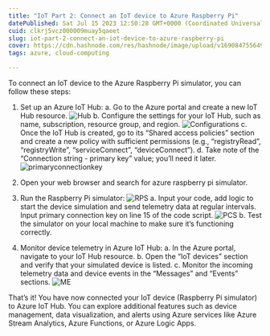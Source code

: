 ```yaml
---
title: "IoT Part 2: Connect an IoT device to Azure Raspberry Pi"
datePublished: Sat Jul 15 2023 12:50:28 GMT+0000 (Coordinated Universal Time)
cuid: clkrj5vcz000009muay5qaeet
slug: iot-part-2-connect-an-iot-device-to-azure-raspberry-pi
cover: https://cdn.hashnode.com/res/hashnode/image/upload/v1690847556497/28198081-cba0-4752-a32d-b7676953aa5e.jpeg
tags: azure, cloud-computing

---
```


To connect an IoT device to the Azure Raspberry Pi simulator, you can follow these steps:

1.	Set up an Azure IoT Hub:
a. Go to the Azure portal and create a new IoT Hub resource.
![Hub](https://cdn.hashnode.com/res/hashnode/image/upload/v1690847544476/0157798c-f3f0-4373-80d3-a5330e5fac0e.png)
b. Configure the settings for your IoT Hub, such as name, subscription, resource group, and region.
![Configurations](https://cdn.hashnode.com/res/hashnode/image/upload/v1690847546351/3eae6edb-f7ac-4370-90f9-2f166ef53a57.png)
c. 
Once the IoT Hub is created, go to its “Shared access policies” section and create a new policy with sufficient permissions (e.g., “registryRead”, “registryWrite”, “serviceConnect”, “deviceConnect”).
d. Take note of the “Connection string - primary key” value; you’ll need it later.
![primaryconnectionkey](https://cdn.hashnode.com/res/hashnode/image/upload/v1690847548325/a2aa35a9-c284-4771-9533-4dc45eb0143c.jpeg)

2. Open your web browser and search for azure raspberry pi simulator.

3.	Run the Raspberry Pi simulator:
![RPS](https://cdn.hashnode.com/res/hashnode/image/upload/v1690847550341/248bfab5-495e-432a-82c0-c859ad2ab6c8.jpeg)
a. Input your code, add logic to start the device simulation and send telemetry data at regular intervals. Input primary connection key on line 15 of the code script.
![PCS](https://cdn.hashnode.com/res/hashnode/image/upload/v1690847552268/bca960b7-b757-4217-ba99-2a1c054e8649.jpeg)
b. Test the simulator on your local machine to make sure it’s functioning correctly.
	
4.	Monitor device telemetry in Azure IoT Hub:
a. In the Azure portal, navigate to your IoT Hub resource.
b. Open the “IoT devices” section and verify that your simulated device is listed.
c. Monitor the incoming telemetry data and device events in the “Messages” and “Events” sections.
![ME](https://cdn.hashnode.com/res/hashnode/image/upload/v1690847554369/c17a7b40-e73b-4f65-b4d0-8b99f4201ee5.jpeg)

That’s it! You have now connected your IoT device (Raspberry Pi simulator) to Azure IoT Hub. You can explore additional features such as device management, data visualization, and alerts using Azure services like Azure Stream Analytics, Azure Functions, or Azure Logic Apps.